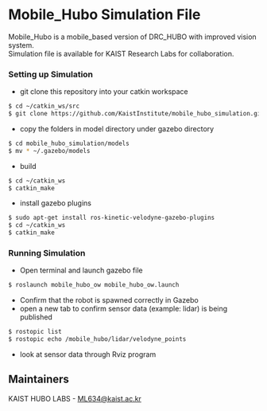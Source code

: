 # Mobile_Hubo Simulation File 

Mobile_Hubo is a mobile_based version of DRC_HUBO with improved vision system.   <br />
Simulation file is available for KAIST Research Labs for collaboration.


### Setting up Simulation

* git clone this repository into your catkin workspace
```sh
$ cd ~/catkin_ws/src
$ git clone https://github.com/KaistInstitute/mobile_hubo_simulation.git
```

* copy the folders in model directory under gazebo directory
```sh
$ cd mobile_hubo_simulation/models
$ mv * ~/.gazebo/models
```

* build
```sh
$ cd ~/catkin_ws
$ catkin_make
```

* install gazebo plugins
```sh
$ sudo apt-get install ros-kinetic-velodyne-gazebo-plugins
$ cd ~/catkin_ws
$ catkin_make
```



### Running Simulation
* Open terminal and launch gazebo file

```sh
$ roslaunch mobile_hubo_ow mobile_hubo_ow.launch
```

* Confirm that the robot is spawned correctly in Gazebo
* open a new tab to confirm sensor data (example: lidar) is being published

```sh
$ rostopic list
$ rostopic echo /mobile_hubo/lidar/velodyne_points
```

* look at sensor data through Rviz program


Maintainers
----

KAIST HUBO LABS - ML634@kaist.ac.kr
